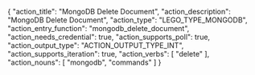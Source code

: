 {
"action_title": "MongoDB Delete Document",
"action_description": "MongoDB Delete Document",
"action_type": "LEGO_TYPE_MONGODB",
"action_entry_function": "mongodb_delete_document",
"action_needs_credential": true,
"action_supports_poll": true,
"action_output_type": "ACTION_OUTPUT_TYPE_INT",
"action_supports_iteration": true,
"action_verbs": [
"delete"
],
"action_nouns": [
"mongodb",
"commands"
]
}
